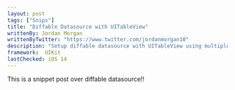 ```yaml
---
layout: post
tags: ["Snips"]
title: "Diffable Datasource with UITableView"
writtenBy: Jordan Morgan
writtenByTwitter: "https://www.twitter.com/jordanmorgan10"
description: "Setup diffable datasource with UITableView using multiple sections."
framework:  UIKit
lastChecked: iOS 14
---
```


This is a snippet post over diffable datasource!!